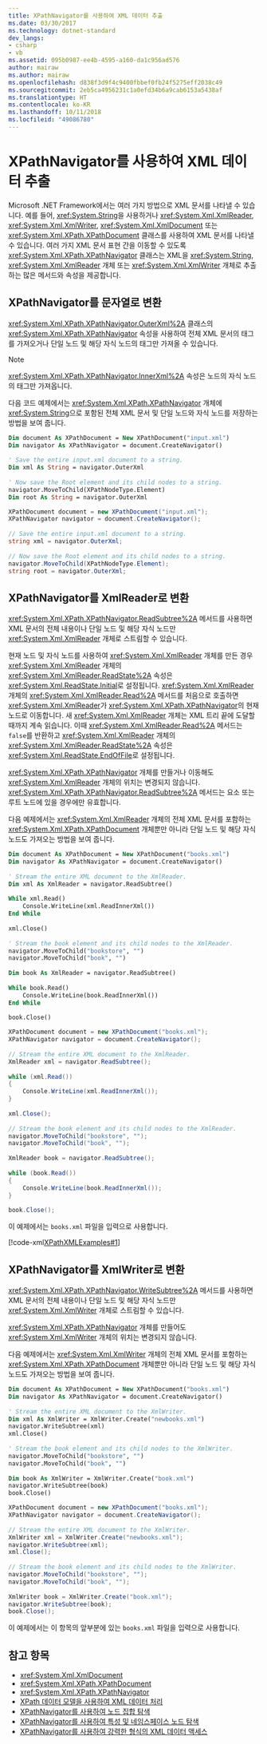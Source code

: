 ```yaml
---
title: XPathNavigator를 사용하여 XML 데이터 추출
ms.date: 03/30/2017
ms.technology: dotnet-standard
dev_langs:
- csharp
- vb
ms.assetid: 095b0987-ee4b-4595-a160-da1c956ad576
author: mairaw
ms.author: mairaw
ms.openlocfilehash: d838f3d9f4c9400fbbef0fb24f5275eff2038c49
ms.sourcegitcommit: 2eb5ca4956231c1a0efd34b6a9cab6153a5438af
ms.translationtype: HT
ms.contentlocale: ko-KR
ms.lasthandoff: 10/11/2018
ms.locfileid: "49086780"
---
```

# <a name="extract-xml-data-using-xpathnavigator"></a>XPathNavigator를 사용하여 XML 데이터 추출
Microsoft .NET Framework에서는 여러 가지 방법으로 XML 문서를 나타낼 수 있습니다. 예를 들어, <xref:System.String>을 사용하거나 <xref:System.Xml.XmlReader>, <xref:System.Xml.XmlWriter>, <xref:System.Xml.XmlDocument> 또는 <xref:System.Xml.XPath.XPathDocument> 클래스를 사용하여 XML 문서를 나타낼 수 있습니다. 여러 가지 XML 문서 표현 간을 이동할 수 있도록 <xref:System.Xml.XPath.XPathNavigator> 클래스는 XML을 <xref:System.String>, <xref:System.Xml.XmlReader> 개체 또는 <xref:System.Xml.XmlWriter> 개체로 추출하는 많은 메서드와 속성을 제공합니다.  
  
## <a name="convert-an-xpathnavigator-to-a-string"></a>XPathNavigator를 문자열로 변환  
 <xref:System.Xml.XPath.XPathNavigator.OuterXml%2A> 클래스의 <xref:System.Xml.XPath.XPathNavigator> 속성을 사용하여 전체 XML 문서의 태그를 가져오거나 단일 노드 및 해당 자식 노드의 태그만 가져올 수 있습니다.  
  
> [!NOTE]
>  <xref:System.Xml.XPath.XPathNavigator.InnerXml%2A> 속성은 노드의 자식 노드의 태그만 가져옵니다.  
  
 다음 코드 예제에서는 <xref:System.Xml.XPath.XPathNavigator> 개체에 <xref:System.String>으로 포함된 전체 XML 문서 및 단일 노드와 자식 노드를 저장하는 방법을 보여 줍니다.  
  
```vb  
Dim document As XPathDocument = New XPathDocument("input.xml")  
Dim navigator As XPathNavigator = document.CreateNavigator()  
  
' Save the entire input.xml document to a string.  
Dim xml As String = navigator.OuterXml  
  
' Now save the Root element and its child nodes to a string.  
navigator.MoveToChild(XPathNodeType.Element)  
Dim root As String = navigator.OuterXml  
```  
  
```csharp  
XPathDocument document = new XPathDocument("input.xml");  
XPathNavigator navigator = document.CreateNavigator();  
  
// Save the entire input.xml document to a string.  
string xml = navigator.OuterXml;  
  
// Now save the Root element and its child nodes to a string.  
navigator.MoveToChild(XPathNodeType.Element);  
string root = navigator.OuterXml;  
```  
  
## <a name="convert-an-xpathnavigator-to-an-xmlreader"></a>XPathNavigator를 XmlReader로 변환  
 <xref:System.Xml.XPath.XPathNavigator.ReadSubtree%2A> 메서드를 사용하면 XML 문서의 전체 내용이나 단일 노드 및 해당 자식 노드만 <xref:System.Xml.XmlReader> 개체로 스트림할 수 있습니다.  
  
 현재 노드 및 자식 노드를 사용하여 <xref:System.Xml.XmlReader> 개체를 만든 경우 <xref:System.Xml.XmlReader> 개체의 <xref:System.Xml.XmlReader.ReadState%2A> 속성은 <xref:System.Xml.ReadState.Initial>로 설정됩니다. <xref:System.Xml.XmlReader> 개체의 <xref:System.Xml.XmlReader.Read%2A> 메서드를 처음으로 호출하면 <xref:System.Xml.XmlReader>가 <xref:System.Xml.XPath.XPathNavigator>의 현재 노드로 이동합니다. 새 <xref:System.Xml.XmlReader> 개체는 XML 트리 끝에 도달할 때까지 계속 읽습니다. 이때 <xref:System.Xml.XmlReader.Read%2A> 메서드는 `false`를 반환하고 <xref:System.Xml.XmlReader> 개체의 <xref:System.Xml.XmlReader.ReadState%2A> 속성은 <xref:System.Xml.ReadState.EndOfFile>로 설정됩니다.  
  
 <xref:System.Xml.XPath.XPathNavigator> 개체를 만들거나 이동해도 <xref:System.Xml.XmlReader> 개체의 위치는 변경되지 않습니다. <xref:System.Xml.XPath.XPathNavigator.ReadSubtree%2A> 메서드는 요소 또는 루트 노드에 있을 경우에만 유효합니다.  
  
 다음 예제에서는 <xref:System.Xml.XmlReader> 개체의 전체 XML 문서를 포함하는 <xref:System.Xml.XPath.XPathDocument> 개체뿐만 아니라 단일 노드 및 해당 자식 노드도 가져오는 방법을 보여 줍니다.  
  
```vb  
Dim document As XPathDocument = New XPathDocument("books.xml")  
Dim navigator As XPathNavigator = document.CreateNavigator()  
  
' Stream the entire XML document to the XmlReader.  
Dim xml As XmlReader = navigator.ReadSubtree()  
  
While xml.Read()  
    Console.WriteLine(xml.ReadInnerXml())  
End While  
  
xml.Close()  
  
' Stream the book element and its child nodes to the XmlReader.  
navigator.MoveToChild("bookstore", "")  
navigator.MoveToChild("book", "")  
  
Dim book As XmlReader = navigator.ReadSubtree()  
  
While book.Read()  
    Console.WriteLine(book.ReadInnerXml())  
End While  
  
book.Close()  
```  
  
```csharp  
XPathDocument document = new XPathDocument("books.xml");  
XPathNavigator navigator = document.CreateNavigator();  
  
// Stream the entire XML document to the XmlReader.  
XmlReader xml = navigator.ReadSubtree();  
  
while (xml.Read())  
{  
    Console.WriteLine(xml.ReadInnerXml());  
}  
  
xml.Close();  
  
// Stream the book element and its child nodes to the XmlReader.  
navigator.MoveToChild("bookstore", "");  
navigator.MoveToChild("book", "");  
  
XmlReader book = navigator.ReadSubtree();  
  
while (book.Read())  
{  
    Console.WriteLine(book.ReadInnerXml());  
}  
  
book.Close();  
```  
  
 이 예제에서는 `books.xml` 파일을 입력으로 사용합니다.  
  
 [!code-xml[XPathXMLExamples#1](../../../../samples/snippets/xml/VS_Snippets_Data/XPathXMLExamples/XML/books.xml#1)]  
  
## <a name="converting-an-xpathnavigator-to-an-xmlwriter"></a>XPathNavigator를 XmlWriter로 변환  
 <xref:System.Xml.XPath.XPathNavigator.WriteSubtree%2A> 메서드를 사용하면 XML 문서의 전체 내용이나 단일 노드 및 해당 자식 노드만 <xref:System.Xml.XmlWriter> 개체로 스트림할 수 있습니다.  
  
 <xref:System.Xml.XPath.XPathNavigator> 개체를 만들어도 <xref:System.Xml.XmlWriter> 개체의 위치는 변경되지 않습니다.  
  
 다음 예제에서는 <xref:System.Xml.XmlWriter> 개체의 전체 XML 문서를 포함하는 <xref:System.Xml.XPath.XPathDocument> 개체뿐만 아니라 단일 노드 및 해당 자식 노드도 가져오는 방법을 보여 줍니다.  
  
```vb  
Dim document As XPathDocument = New XPathDocument("books.xml")  
Dim navigator As XPathNavigator = document.CreateNavigator()  
  
' Stream the entire XML document to the XmlWriter.  
Dim xml As XmlWriter = XmlWriter.Create("newbooks.xml")  
navigator.WriteSubtree(xml)  
xml.Close()  
  
' Stream the book element and its child nodes to the XmlWriter.  
navigator.MoveToChild("bookstore", "")  
navigator.MoveToChild("book", "")  
  
Dim book As XmlWriter = XmlWriter.Create("book.xml")  
navigator.WriteSubtree(book)  
book.Close()  
```  
  
```csharp  
XPathDocument document = new XPathDocument("books.xml");  
XPathNavigator navigator = document.CreateNavigator();  
  
// Stream the entire XML document to the XmlWriter.  
XmlWriter xml = XmlWriter.Create("newbooks.xml");  
navigator.WriteSubtree(xml);  
xml.Close();  
  
// Stream the book element and its child nodes to the XmlWriter.  
navigator.MoveToChild("bookstore", "");  
navigator.MoveToChild("book", "");  
  
XmlWriter book = XmlWriter.Create("book.xml");  
navigator.WriteSubtree(book);  
book.Close();  
```  
  
 이 예제에서는 이 항목의 앞부분에 있는 `books.xml` 파일을 입력으로 사용합니다.  
  
## <a name="see-also"></a>참고 항목

- <xref:System.Xml.XmlDocument>  
- <xref:System.Xml.XPath.XPathDocument>  
- <xref:System.Xml.XPath.XPathNavigator>  
- [XPath 데이터 모델을 사용하여 XML 데이터 처리](../../../../docs/standard/data/xml/process-xml-data-using-the-xpath-data-model.md)  
- [XPathNavigator를 사용하여 노드 집합 탐색](../../../../docs/standard/data/xml/node-set-navigation-using-xpathnavigator.md)  
- [XPathNavigator를 사용하여 특성 및 네임스페이스 노드 탐색](../../../../docs/standard/data/xml/attribute-and-namespace-node-navigation-using-xpathnavigator.md)  
- [XPathNavigator를 사용하여 강력한 형식의 XML 데이터 액세스](../../../../docs/standard/data/xml/accessing-strongly-typed-xml-data-using-xpathnavigator.md)

